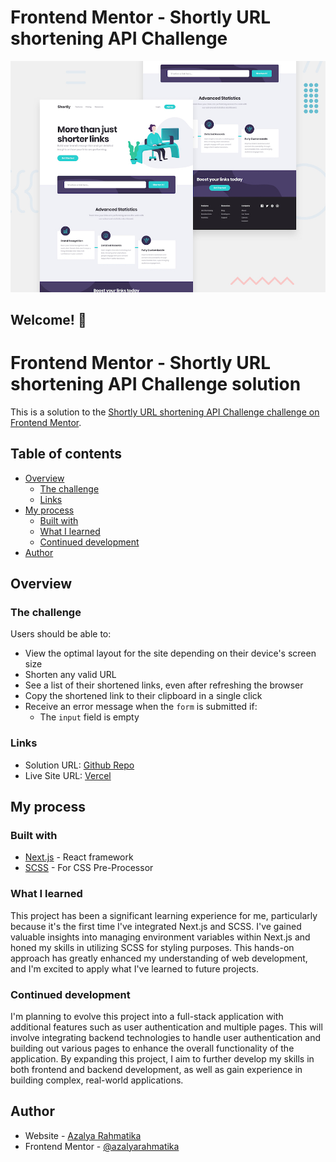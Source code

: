 # Frontend Mentor - Shortly URL shortening API Challenge

![Design preview for the Shortly URL shortening API coding challenge](./design/desktop-preview.jpg)

## Welcome! 👋

# Frontend Mentor - Shortly URL shortening API Challenge solution

This is a solution to the [Shortly URL shortening API Challenge challenge on Frontend Mentor](https://www.frontendmentor.io/challenges/url-shortening-api-landing-page-2ce3ob-G). 

## Table of contents

- [Overview](#overview)
  - [The challenge](#the-challenge)
  - [Links](#links)
- [My process](#my-process)
  - [Built with](#built-with)
  - [What I learned](#what-i-learned)
  - [Continued development](#continued-development)
- [Author](#author)

## Overview

### The challenge

Users should be able to:

- View the optimal layout for the site depending on their device's screen size
- Shorten any valid URL
- See a list of their shortened links, even after refreshing the browser
- Copy the shortened link to their clipboard in a single click
- Receive an error message when the `form` is submitted if:
  - The `input` field is empty

### Links

- Solution URL: [Github Repo](https://github.com/azalyarahmatika/clean-url-project)
- Live Site URL: [Vercel](hhttps://clean-url-project.vercel.app/)

## My process

### Built with

- [Next.js](https://nextjs.org/) - React framework
- [SCSS](https://sass-lang.com/) - For CSS Pre-Processor


### What I learned

This project has been a significant learning experience for me, particularly because it's the first time I've integrated Next.js and SCSS. I've gained valuable insights into managing environment variables within Next.js and honed my skills in utilizing SCSS for styling purposes. This hands-on approach has greatly enhanced my understanding of web development, and I'm excited to apply what I've learned to future projects.

### Continued development

I'm planning to evolve this project into a full-stack application with additional features such as user authentication and multiple pages. This will involve integrating backend technologies to handle user authentication and building out various pages to enhance the overall functionality of the application. By expanding this project, I aim to further develop my skills in both frontend and backend development, as well as gain experience in building complex, real-world applications.

## Author

- Website - [Azalya Rahmatika](https://www.azalyarahmatika.com)
- Frontend Mentor - [@azalyarahmatika](https://www.frontendmentor.io/profile/azalyarahmatika)